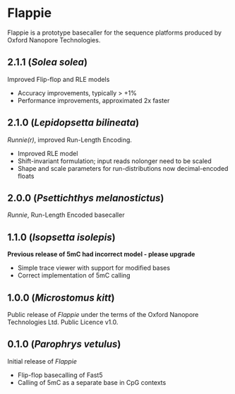#  Flappie

Flappie is a prototype basecaller for the sequence platforms produced by Oxford Nanopore Technologies.

##  2.1.1 (_Solea solea_)
Improved Flip-flop and RLE models
- Accuracy improvements, typically > +1%
- Performance improvements, approximated 2x faster

##  2.1.0 (_Lepidopsetta bilineata_)
_Runnie(r)_, improved Run-Length Encoding.
- Improved RLE model
- Shift-invariant formulation; input reads nolonger need to be scaled
- Shape and scale parameters for run-distributions now decimal-encoded floats

##  2.0.0 (_Psettichthys melanostictus_)
_Runnie_, Run-Length Encoded basecaller

##  1.1.0 (_Isopsetta isolepis_)
**Previous release of 5mC had incorrect model - please upgrade**
- Simple trace viewer with support for modified bases
- Correct implementation of 5mC calling

##  1.0.0 (_Microstomus kitt_)
Public release of _Flappie_ under the terms of the Oxford Nanopore Technologies Ltd. Public Licence v1.0.

##  0.1.0 (_Parophrys vetulus_)
Initial release of _Flappie_
- Flip-flop basecalling of Fast5
- Calling of 5mC as a separate base in CpG contexts
